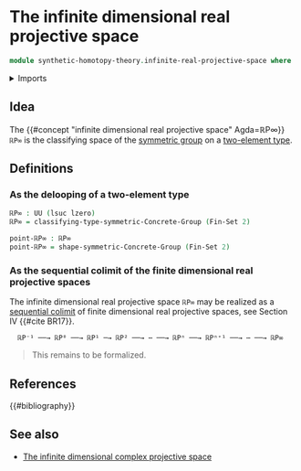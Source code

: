 # The infinite dimensional real projective space

```agda
module synthetic-homotopy-theory.infinite-real-projective-space where
```

<details><summary>Imports</summary>

```agda
open import foundation.dependent-pair-types
open import foundation.equivalences
open import foundation.set-truncations
open import foundation.universe-levels

open import group-theory.symmetric-concrete-groups

open import synthetic-homotopy-theory.circle

open import univalent-combinatorics.standard-finite-types
```

</details>

## Idea

The {{#concept "infinite dimensional real projective space" Agda=ℝP∞}} `ℝP∞` is
the classifying space of the
[symmetric group](group-theory.symmetric-concrete-groups.md) on a
[two-element type](univalent-combinatorics.2-element-types.md).

## Definitions

### As the delooping of a two-element type

```agda
ℝP∞ : UU (lsuc lzero)
ℝP∞ = classifying-type-symmetric-Concrete-Group (Fin-Set 2)

point-ℝP∞ : ℝP∞
point-ℝP∞ = shape-symmetric-Concrete-Group (Fin-Set 2)
```

### As the sequential colimit of the finite dimensional real projective spaces

The infinite dimensional real projective space `ℝP∞` may be realized as a
[sequential colimit](synthetic-homotopy-theory.sequential-colimits.md) of finite
dimensional real projective spaces, see Section IV {{#cite BR17}}.

```text
  ℝP⁻¹ ──→ ℝP⁰ ──→ ℝP¹ ─→ ℝP² ──→ ⋯ ──→ ℝPⁿ ──→ ℝPⁿ⁺¹ ──→ ⋯ ──→ ℝP∞
```

> This remains to be formalized.

## References

{{#bibliography}}

## See also

- [The infinite dimensional complex projective space](synthetic-homotopy-theory.infinite-complex-projective-space.md)
